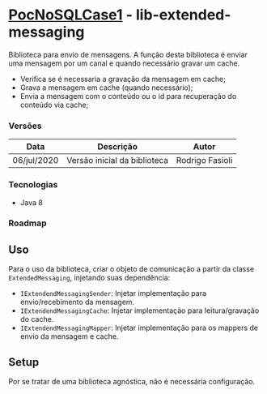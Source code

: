 # [PocNoSQLCase1](../README.md) - lib-extended-messaging
Biblioteca para envio de mensagens. A função desta biblioteca é enviar uma mensagem por um canal e quando necessário gravar um cache.

- Verifica se é necessaria a gravação da mensagem em cache;
- Grava a mensagem em cache (quando necessário);
- Envia a mensagem com o conteúdo ou o id para recuperação do conteúdo via cache;

### Versões
Data | Descrição | Autor
---|---|---
06/jul/2020 | Versão inicial da biblioteca | Rodrigo Fasioli

### Tecnologias
- Java 8

### Roadmap

## Uso
Para o uso da biblioteca, criar o objeto de comunicação a partir da classe `ExtendedMessaging`, injetando suas dependência:
- `IExtendendMessagingSender`: Injetar implementação para envio/recebimento da mensagem.
- `IExtendendMessagingCache`: Injetar implementação para leitura/gravação do cache.
- `IExtendendMessagingMapper`: Injetar implementação para os mappers de envio da mensagem e cache. 

## Setup
Por se tratar de uma biblioteca agnóstica, não é necessária configuração.
